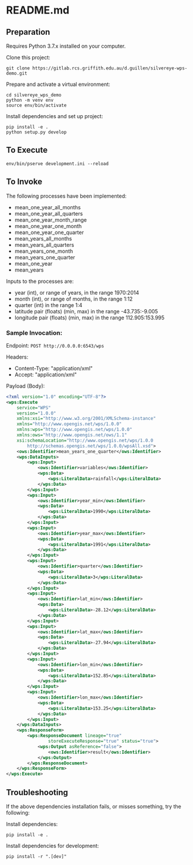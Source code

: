 
# README.md


## Preparation

Requires Python 3.7.x installed on your computer.

Clone this project:

```shell
git clone https://gitlab.rcs.griffith.edu.au/d.guillen/silvereye-wps-demo.git
```

Prepare and activate a virtual environment:

```shell
cd silvereye_wps_demo
python -m venv env
source env/bin/activate
```

Install dependencies and set up project:
```shell 
pip install -e .
python setup.py develop
```

## To Execute 

```shell
env/bin/pserve development.ini --reload

```

## To Invoke

The following processes have been implemented:
*    mean_one_year_all_months
*    mean_one_year_all_quarters
*    mean_one_year_month_range
*    mean_one_year_one_month
*    mean_one_year_one_quarter
*    mean_years_all_months
*    mean_years_all_quarters
*    mean_years_one_month
*    mean_years_one_quarter
*    mean_one_year
*    mean_years

Inputs to the processes are:
* year (int), or range of years, in the range 1970:2014
* month (int), or range of months, in the range 1:12
* quarter (int) in the range 1:4
* latitude pair (floats) (min, max) in the range -43.735:-9.005
* longitude pair (floats) (min, max) in the range 112.905:153.995

### Sample Invocation:

Endpoint: `POST http://0.0.0.0:6543/wps`

Headers:
* Content-Type: "application/xml"
* Accept: "application/xml"

Payload (Body):

```xml
<?xml version="1.0" encoding="UTF-8"?>
<wps:Execute 
	service="WPS"
	version="1.0.0"
	xmlns:xsi="http://www.w3.org/2001/XMLSchema-instance"
	xmlns="http://www.opengis.net/wps/1.0.0"
	xmlns:wps="http://www.opengis.net/wps/1.0.0"
	xmlns:ows="http://www.opengis.net/ows/1.1"
	xsi:schemaLocation="http://www.opengis.net/wps/1.0.0 
	    http://schemas.opengis.net/wps/1.0.0/wpsAll.xsd">
	<ows:Identifier>mean_years_one_quarter</ows:Identifier>
	<wps:DataInputs>
		<wps:Input>
			<ows:Identifier>variables</ows:Identifier>
			<wps:Data>
				<wps:LiteralData>rainfall</wps:LiteralData>
			</wps:Data>
		</wps:Input>
		<wps:Input>
			<ows:Identifier>year_min</ows:Identifier>
			<wps:Data>
				<wps:LiteralData>1990</wps:LiteralData>
			</wps:Data>
		</wps:Input>
		<wps:Input>
			<ows:Identifier>year_max</ows:Identifier>
			<wps:Data>
				<wps:LiteralData>1991</wps:LiteralData>
			</wps:Data>
		</wps:Input>
		<wps:Input>
			<ows:Identifier>quarter</ows:Identifier>
			<wps:Data>
				<wps:LiteralData>3</wps:LiteralData>
			</wps:Data>
		</wps:Input>
		<wps:Input>
			<ows:Identifier>lat_min</ows:Identifier>
			<wps:Data>
				<wps:LiteralData>-28.12</wps:LiteralData>
			</wps:Data>
		</wps:Input>
		<wps:Input>
			<ows:Identifier>lat_max</ows:Identifier>
			<wps:Data>
				<wps:LiteralData>-27.94</wps:LiteralData>
			</wps:Data>
		</wps:Input>
		<wps:Input>
			<ows:Identifier>lon_min</ows:Identifier>
			<wps:Data>
				<wps:LiteralData>152.85</wps:LiteralData>
			</wps:Data>
		</wps:Input>
		<wps:Input>
			<ows:Identifier>lon_max</ows:Identifier>
			<wps:Data>
				<wps:LiteralData>153.25</wps:LiteralData>
			</wps:Data>
		</wps:Input>
	</wps:DataInputs>
	<wps:ResponseForm>
		<wps:ResponseDocument lineage="true" 
		        storeExecuteResponse="true" status="true">
			<wps:Output asReference="false">
				<ows:Identifier>result</ows:Identifier>
			</wps:Output>
		</wps:ResponseDocument>
	</wps:ResponseForm>
</wps:Execute>
```


## Troubleshooting 

If the above dependencies installation fails, 
or misses something, try the following:

Install dependencies:
```shell
pip install -e .
```

Install dependencies for development:
```shell
pip install -r ".[dev]"
```
